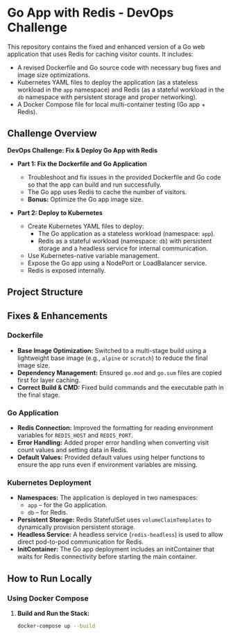 # Go App with Redis - DevOps Challenge

This repository contains the fixed and enhanced version of a Go web application that uses Redis for caching visitor counts. It includes:
- A revised Dockerfile and Go source code with necessary bug fixes and image size optimizations.
- Kubernetes YAML files to deploy the application (as a stateless workload in the `app` namespace) and Redis (as a stateful workload in the `db` namespace with persistent storage and proper networking).
- A Docker Compose file for local multi-container testing (Go app + Redis).

## Challenge Overview

**DevOps Challenge: Fix & Deploy Go App with Redis**

- **Part 1: Fix the Dockerfile and Go Application**
  - Troubleshoot and fix issues in the provided Dockerfile and Go code so that the app can build and run successfully.
  - The Go app uses Redis to cache the number of visitors.
  - **Bonus:** Optimize the Go app image size.

- **Part 2: Deploy to Kubernetes**
  - Create Kubernetes YAML files to deploy:
    - The Go application as a stateless workload (namespace: `app`).
    - Redis as a stateful workload (namespace: `db`) with persistent storage and a headless service for internal communication.
  - Use Kubernetes-native variable management.
  - Expose the Go app using a NodePort or LoadBalancer service.
  - Redis is exposed internally.

## Project Structure


## Fixes & Enhancements

### Dockerfile
- **Base Image Optimization:** Switched to a multi-stage build using a lightweight base image (e.g., `alpine` or `scratch`) to reduce the final image size.
- **Dependency Management:** Ensured `go.mod` and `go.sum` files are copied first for layer caching.
- **Correct Build & CMD:** Fixed build commands and the executable path in the final stage.

### Go Application
- **Redis Connection:** Improved the formatting for reading environment variables for `REDIS_HOST` and `REDIS_PORT`.
- **Error Handling:** Added proper error handling when converting visit count values and setting data in Redis.
- **Default Values:** Provided default values using helper functions to ensure the app runs even if environment variables are missing.

### Kubernetes Deployment
- **Namespaces:** The application is deployed in two namespaces:
  - `app` – for the Go application.
  - `db` – for Redis.
- **Persistent Storage:** Redis StatefulSet uses `volumeClaimTemplates` to dynamically provision persistent storage.
- **Headless Service:** A headless service (`redis-headless`) is used to allow direct pod-to-pod communication for Redis.
- **InitContainer:** The Go app deployment includes an initContainer that waits for Redis connectivity before starting the main container.

## How to Run Locally

### Using Docker Compose

1. **Build and Run the Stack:**
   ```sh
   docker-compose up --build
